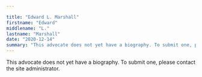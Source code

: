 ```yaml
---

title: "Edward L. Marshall"
firstname: "Edward"
middlename: "L."
lastname: "Marshall"
date: "2020-12-14"
summary: "This advocate does not yet have a biography. To submit one, please contact the site administrator."
---
```

This advocate does not yet have a biography. To submit one, please contact the site administrator.

